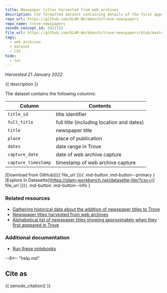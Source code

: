 ```yaml
---
title: Newspaper titles harvested from web archives
description: CSV formatted dataset containing details of the first appearance of newspaper titles in web archive captures, indicating when the titles were (approximately) added to Trove. The complete list of captures has been filtered to include only the first appearance of each title / place / date range combination.
repo_url: https://github.com/GLAM-Workbench/trove-newspapers
repo_name: trove-newspapers
zenodo_concept_id: 3521724
file_url: https://github.com/GLAM-Workbench/trove-newspapers/blob/master/trove_newspaper_titles_first_appearance_2009_2021.csv
tags:
  - web archives
  - dataset
  - CSV
hide:
  - toc
---
```

*Harvested 21 January 2022*

{{ description }}

The dataset contains the following columns:

| Column | Contents |
|--------|----------|
`title_id` | title identifier
`full_title` | full title (including location and dates)
`title` | newspaper title
`place` | place of publication
`dates` | date range in Trove
`capture_date` | date of web archive capture
`capture_timestamp` | timestamp of web archive capture

[Download from GitHub]({{ file_url }}){ .md-button .md-button--primary } [Explore in Datasette](https://glam-workbench.net/datasette-lite/?csv={{ file_url }}){ .md-button .md-button--info }

### Related resources

* [Gathering historical data about the addition of newspaper titles to Trove](historical-data-newspaper-titles.md) 
* [Newspaper titles harvested from web archives](csv-newspaper-titles-from-web-archives.md)
* [Alphabetical list of newspaper titles showing approximately when they first appeared in Trove](https://gist.github.com/wragge/7d80507c3e7957e271c572b8f664031a)

### Additional documentation

* [Run these notebooks](../#run-these-notebooks)

--8<-- "help.md"

## Cite as

{{ zenodo_citation() }}